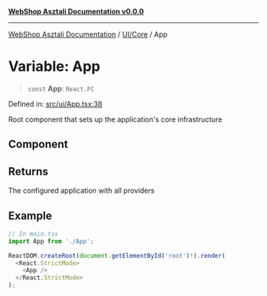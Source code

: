 [**WebShop Asztali Documentation v0.0.0**](../../../README.md)

***

[WebShop Asztali Documentation](../../../modules.md) / [UI/Core](../README.md) / App

# Variable: App

> `const` **App**: `React.FC`

Defined in: [src/ui/App.tsx:38](https://github.com/yourusername/webshop_asztali/blob/db527a672c3f1c86910ae6dbab32f3919e7d7093/src/ui/App.tsx#L38)

Root component that sets up the application's core infrastructure

## Component

## Returns

The configured application with all providers

## Example

```ts
// In main.tsx
import App from './App';

ReactDOM.createRoot(document.getElementById('root')!).render(
  <React.StrictMode>
    <App />
  </React.StrictMode>
);
```

